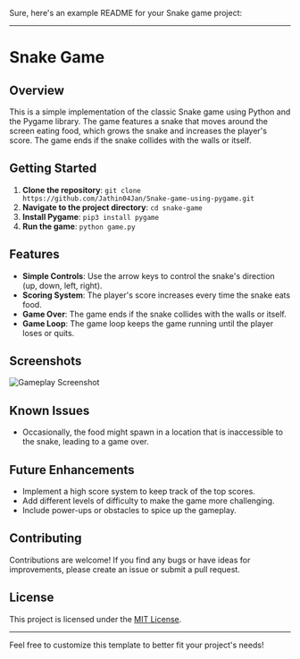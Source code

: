 Sure, here's an example README for your Snake game project:

---

# Snake Game

## Overview

This is a simple implementation of the classic Snake game using Python and the Pygame library. The game features a snake that moves around the screen eating food, which grows the snake and increases the player's score. The game ends if the snake collides with the walls or itself.

## Getting Started

1. **Clone the repository**: `git clone https://github.com/Jathin04Jan/Snake-game-using-pygame.git`
2. **Navigate to the project directory**: `cd snake-game`
3. **Install Pygame**: `pip3 install pygame`
4. **Run the game**: `python game.py`

## Features

- **Simple Controls**: Use the arrow keys to control the snake's direction (up, down, left, right).
- **Scoring System**: The player's score increases every time the snake eats food.
- **Game Over**: The game ends if the snake collides with the walls or itself.
- **Game Loop**: The game loop keeps the game running until the player loses or quits.

## Screenshots

![Gameplay Screenshot](screenshots/gameplay.png)

## Known Issues

- Occasionally, the food might spawn in a location that is inaccessible to the snake, leading to a game over.

## Future Enhancements

- Implement a high score system to keep track of the top scores.
- Add different levels of difficulty to make the game more challenging.
- Include power-ups or obstacles to spice up the gameplay.

## Contributing

Contributions are welcome! If you find any bugs or have ideas for improvements, please create an issue or submit a pull request.

## License

This project is licensed under the [MIT License](LICENSE).

---

Feel free to customize this template to better fit your project's needs!
